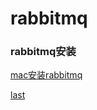 # rabbitmq

### rabbitmq安装
[mac安装rabbitmq](https://blog.csdn.net/CSDNwei/article/details/130965219)


[last](https://www.bilibili.com/video/BV1cb4y1o7zz?p=13&vd_source=e38cd951f2ee7bda48ec574f4e9ba363)
